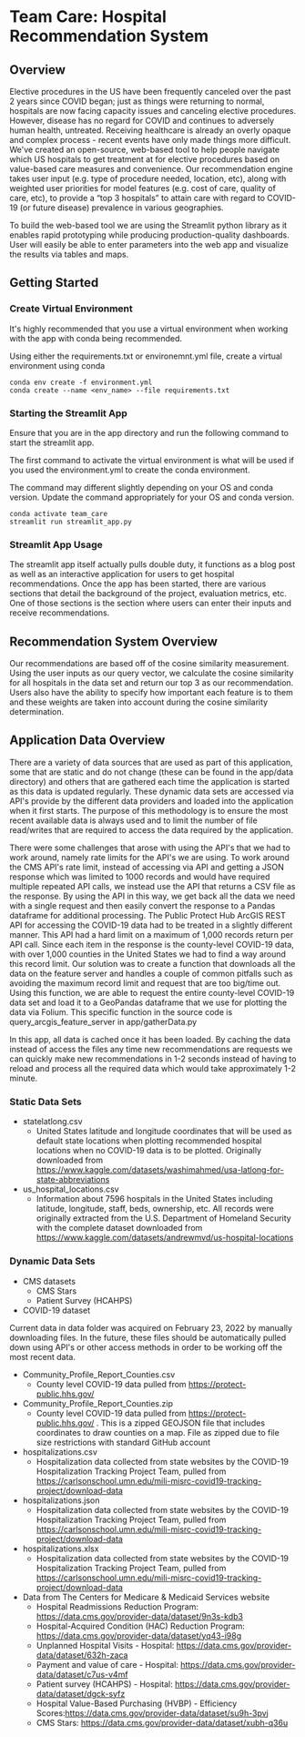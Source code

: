 # Team Care: Hospital Recommendation System
## Overview
Elective procedures in the US have been frequently canceled over the past 2 years since COVID began; just as things were returning to normal, hospitals are now facing capacity issues and canceling elective procedures. 
However, disease has no regard for COVID and continues to adversely human health, untreated. 
Receiving healthcare is already an overly opaque and complex process - recent events have only made things more difficult. 
We've created an open-source, web-based tool to help people navigate which US hospitals to get treatment at for elective procedures based on value-based care measures and convenience. 
Our recommendation engine takes user input (e.g. type of procedure needed, location, etc), along with weighted user priorities for model features (e.g. cost of care, quality of care, etc), to provide a “top 3 hospitals” to attain care with regard to COVID-19 (or future disease) prevalence in various geographies.

To build the web-based tool we are using the Streamlit python library as it enables rapid prototyping while producing production-quality dashboards. User will easily be able to enter parameters into the web app and visualize the results via tables and maps.
## Getting Started
### Create Virtual Environment
It's highly recommended that you use a virtual environment when working with the app with conda being recommended.

Using either the requirements.txt or environemnt.yml file, create a virtual environment using conda
```commandline
conda env create -f environment.yml
conda create --name <env_name> --file requirements.txt
```
### Starting the Streamlit App
Ensure that you are in the app directory and run the following command to start the streamlit app.

The first command to activate the virtual environment is what will be used if you used the environment.yml to create the conda environment.

The command may different slightly depending on your OS and conda version. Update the command appropriately for your OS and conda version.
```commandline
conda activate team_care
streamlit run streamlit_app.py
```
### Streamlit App Usage
The streamlit app itself actually pulls double duty, it functions as a blog post as well as an interactive application 
for users to get hospital recommendations. Once the app has been started, there are various sections that detail the 
background of the project, evaluation metrics, etc. One of those sections is the section where users can enter their 
inputs and receive recommendations. 
## Recommendation System Overview
Our recommendations are based off of the cosine similarity measurement. 
Using the user inputs as our query vector, we calculate the cosine similarity for all hospitals in the data set and return our top 3 as our recommendation.
Users also have the ability to specify how important each feature is to them and these weights are taken into account during the cosine similarity determination.
## Application Data Overview
There are a variety of data sources that are used as part of this application, some that are static and do not change 
(these can be found in the app/data directory) and others that are gathered each time the application is started as 
this data is updated regularly. These dynamic data sets are accessed via API's provide by the different data providers 
and loaded into the application when it first starts. The purpose of this methodology is to ensure the most recent 
available data is always used and to limit the number of file read/writes that are required to access the data required 
by the application.

There were some challenges that arose with using the API's that we had to work around, namely rate limits for the API's 
we are using. To work around the CMS API's rate limit, instead of accessing via API and getting a JSON response which 
was limited to 1000 records and would have required multiple repeated API calls, we instead use the API that returns a 
CSV file as the response. By using the API in this way, we get back all the data we need with a single request and then 
easily convert the response to a Pandas dataframe for additional processing. The Public Protect Hub ArcGIS REST API for 
accessing the COVID-19 data had to be treated in a slightly different manner. This API had a hard limit on a maximum of 
1,000 records return per API call. Since each item in the response is the county-level COVID-19 data, with over 1,000 
counties in the United States we had to find a way around this record limit. Our solution was to create a function that 
downloads all the data on the feature server and handles a couple of common pitfalls such as avoiding the maximum record
limit and request that are too big/time out. Using this function, we are able to request the entire county-level 
COVID-19 data set and load it to a GeoPandas dataframe that we use for plotting the data via Folium. This specific 
function in the source code is query_arcgis_feature_server in app/gatherData.py

In this app, all data is cached once it has been loaded. By caching the data instead of access the files any time new 
recommendations are requests we can quickly make new recommendations in 1-2 seconds instead of having to reload and 
process all the required data which would take approximately 1-2 minute.
### Static Data Sets
* statelatlong.csv
  * United States latitude and longitude coordinates that will be used as default state locations when plotting 
recommended hospital locations when no COVID-19 data is to be plotted. Originally downloaded from 
https://www.kaggle.com/datasets/washimahmed/usa-latlong-for-state-abbreviations
* us_hospital_locations.csv
  * Information about 7596 hospitals in the United States including latitude, longitude, staff, beds, ownership, etc. 
All records were originally extracted from the U.S. Department of Homeland Security with the complete dataset downloaded
from https://www.kaggle.com/datasets/andrewmvd/us-hospital-locations  
### Dynamic Data Sets
* CMS datasets
  * CMS Stars
  * Patient Survey (HCAHPS)
* COVID-19 dataset

Current data in data folder was acquired on February 23, 2022 by manually downloading files. In the future, these files should be automatically pulled down using API's or other access methods in order to be working off the most recent data.
* Community_Profile_Report_Counties.csv
    * County level COVID-19 data pulled from https://protect-public.hhs.gov/
* Community_Profile_Report_Counties.zip
    * County level COVID-19 data pulled from https://protect-public.hhs.gov/ . This is a zipped GEOJSON file that includes coordinates to draw counties on a map. File as zipped due to file size restrictions with standard GitHub account
* hospitalizations.csv
    * Hospitalization data collected from state websites by the COVID-19 Hospitalization Tracking Project Team, pulled from https://carlsonschool.umn.edu/mili-misrc-covid19-tracking-project/download-data
* hospitalizations.json
    * Hospitalization data collected from state websites by the COVID-19 Hospitalization Tracking Project Team, pulled from https://carlsonschool.umn.edu/mili-misrc-covid19-tracking-project/download-data
* hospitalizations.xlsx
    * Hospitalization data collected from state websites by the COVID-19 Hospitalization Tracking Project Team, pulled from https://carlsonschool.umn.edu/mili-misrc-covid19-tracking-project/download-data
* Data from The Centers for Medicare & Medicaid Services website
    * Hospital Readmissions Reduction Program: https://data.cms.gov/provider-data/dataset/9n3s-kdb3
    * Hospital-Acquired Condition (HAC) Reduction Program: https://data.cms.gov/provider-data/dataset/yq43-i98g
    * Unplanned Hospital Visits - Hospital: https://data.cms.gov/provider-data/dataset/632h-zaca
    * Payment and value of care - Hospital: https://data.cms.gov/provider-data/dataset/c7us-v4mf
    * Patient survey (HCAHPS) - Hospital: https://data.cms.gov/provider-data/dataset/dgck-syfz
    * Hospital Value-Based Purchasing (HVBP) - Efficiency Scores:https://data.cms.gov/provider-data/dataset/su9h-3pvj
    * CMS Stars: https://data.cms.gov/provider-data/dataset/xubh-q36u
